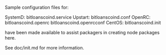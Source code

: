 Sample configuration files for:

SystemD: bitloanscoind.service
Upstart: bitloanscoind.conf
OpenRC:  bitloanscoind.openrc
         bitloanscoind.openrcconf
CentOS:  bitloanscoind.init

have been made available to assist packagers in creating node packages here.

See doc/init.md for more information.
